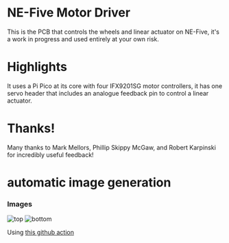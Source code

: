 NE-Five Motor Driver
==

This is the PCB that controls the wheels and linear actuator on NE-Five, it's a work in progress and used entirely at your own risk. 

Highlights
==

It uses a Pi Pico at its core with four IFX9201SG motor controllers, it has one servo header that includes an analogue feedback pin to control a linear actuator.


Thanks!
==
Many thanks to Mark Mellors, Phillip Skippy McGaw, and Robert Karpinski for incredibly useful feedback!

# automatic image generation
### Images
![top](https://neaveeng.github.io/nefive-motor-controller/top.png)
![bottom](https://neaveeng.github.io/nefive-motor-controller/bottom.png)

Using [this github action](https://github.com/linalinn/kicad-render)